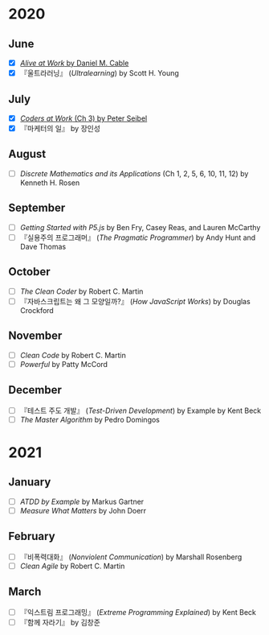 # 2020
## June
- [x] [*Alive at Work* by Daniel M. Cable](https://github.com/smilee/read/blob/master/2020/alive-at-work.md)
- [x] 『울트라러닝』 (*Ultralearning*) by Scott H. Young 

## July
- [x] [*Coders at Work* (Ch 3) by Peter Seibel](https://github.com/smilee/read/blob/master/2020/coders-at-work.md)
- [x] 『마케터의 일』 by 장인성

## August
- [ ] *Discrete Mathematics and its Applications* (Ch 1, 2, 5, 6, 10, 11, 12) by Kenneth H. Rosen

## September
- [ ] *Getting Started with P5.js* by Ben Fry, Casey Reas, and Lauren McCarthy
- [ ] 『실용주의 프로그래머』 (*The Pragmatic Programmer*) by Andy Hunt and Dave Thomas

## October
- [ ] *The Clean Coder* by Robert C. Martin
- [ ] 『자바스크립트는 왜 그 모양일까?』 (*How JavaScript Works*) by Douglas Crockford

## November
- [ ] *Clean Code* by Robert C. Martin
- [ ] *Powerful* by Patty McCord

## December
- [ ] 『테스트 주도 개발』 (*Test-Driven Development*) by Example by Kent Beck
- [ ] *The Master Algorithm* by Pedro Domingos

# 2021
## January
- [ ] *ATDD by Example* by Markus Gartner
- [ ] *Measure What Matters* by John Doerr

## February
- [ ] 『비폭력대화』 (*Nonviolent Communication*) by Marshall Rosenberg
- [ ] *Clean Agile* by Robert C. Martin

## March
- [ ] 『익스트림 프로그래밍』 (*Extreme Programming Explained*) by Kent Beck
- [ ] 『함께 자라기』 by 김창준
